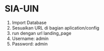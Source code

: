 # SIA-UIN
1. Import Database
2. Sesuaikan URL di bagian aplication/config
3. run dengan url landing_page
4. Username: admin
5. Password: admin
